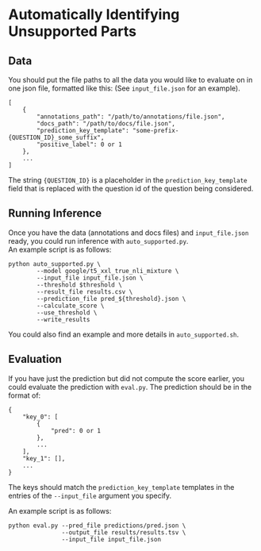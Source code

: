 # Automatically Identifying Unsupported Parts

## Data 
You should put the file paths to all the data you would like to evaluate on in one json file, formatted like this: (See `input_file.json` for an example).
```
[  
    {
        "annotations_path": "/path/to/annotations/file.json",
        "docs_path": "/path/to/docs/file.json",
        "prediction_key_template": "some-prefix-{QUESTION_ID}_some_suffix",
        "positive_label": 0 or 1
    },
    ...
]
```
The string `{QUESTION_ID}` is a placeholder in the `prediction_key_template` field that is replaced with the question id of the question being considered.

## Running Inference 
Once you have the data (annotations and docs files) and `input_file.json` ready, you could run inference with `auto_supported.py`.  
An example script is as follows:
```
python auto_supported.py \
        --model google/t5_xxl_true_nli_mixture \
        --input_file input_file.json \
        --threshold $threshold \
        --result_file results.csv \
        --prediction_file pred_${threshold}.json \
        --calculate_score \
        --use_threshold \
        --write_results 
```
You could also find an example and more details in `auto_supported.sh`.

## Evaluation
If you have just the prediction but did not compute the score earlier, you could evaluate the prediction with `eval.py`. The prediction should be in the format of: 
```
{
    "key_0": [
        {
            "pred": 0 or 1
        },
        ...
    ],
    "key_1": [], 
    ...
}
```
The keys should match the `prediction_key_template` templates in the entries of the `--input_file` argument you specify.

An example script is as follows:
```
python eval.py --pred_file predictions/pred.json \
               --output_file results/results.tsv \
               --input_file input_file.json
```

